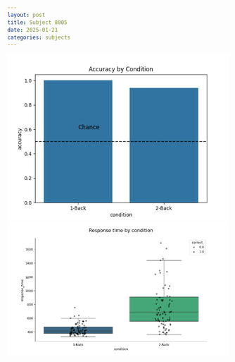 ```yaml
---
layout: post
title: Subject 8005
date: 2025-01-21
categories: subjects
---
```


![](data/8005/run-25/8005_ATS_acc.png)
![](data/8005/run-25/8005_ATS_rt.png)
